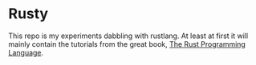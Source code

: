 # Rusty
This repo is my experiments dabbling with rustlang. At least at first it will mainly contain the tutorials from the great book, [The Rust Programming Language](https://doc.rust-lang.org/book/README.html).